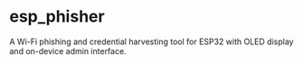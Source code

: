 # esp_phisher
A Wi-Fi phishing and credential harvesting tool for ESP32 with OLED display and on-device admin interface.

